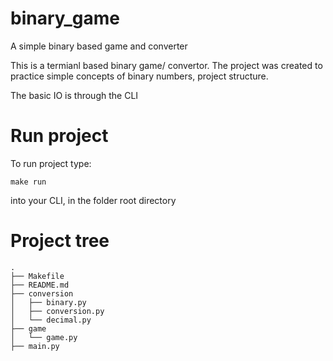 # binary_game
A simple binary based game and converter

This is a termianl based binary game/ convertor. The project was created to practice simple concepts of binary numbers, project structure.

The basic IO is through the CLI

# Run project
To run project type:
```
make run
```
into your CLI, in the folder root directory


# Project tree

```
.
├── Makefile
├── README.md
├── conversion
│   ├── binary.py
│   ├── conversion.py
│   └── decimal.py
├── game
│   └── game.py
├── main.py

```